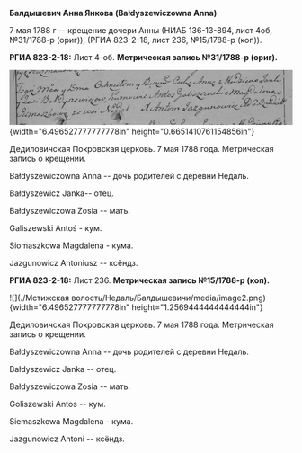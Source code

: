 **Балдышевич Анна Янкова (Bałdyszewiczowna Anna)**

7 мая 1788 г -- крещение дочери Анны (НИАБ 136-13-894, лист 4об,
№31/1788-р (ориг)), (РГИА 823-2-18, лист 236, №15/1788-р (коп)).

**РГИА 823-2-18:** Лист 4-об. **Метрическая запись №31/1788-р (ориг).**

![](./media/704264c7456d7c597466488607a198f7feb3d933.png){width="6.496527777777778in"
height="0.6651410761154856in"}

Дедиловичская Покровская церковь. 7 мая 1788 года. Метрическая запись о
крещении.

Bałdyszewiczowna Anna -- дочь родителей с деревни Недаль.

Bałdyszewicz Janka-- отец.

Bałdyszewiczowa Zosia -- мать.

Galiszewski Antoś - кум.

Siomaszkowa Magdalena - кума.

Jazgunowicz Antoniusz -- ксёндз.

**РГИА 823-2-18:** Лист 236. **Метрическая запись №15/1788-р (коп).**

![](./Мстижская волость/Недаль/Балдышевичи/media/image2.png){width="6.496527777777778in"
height="1.2569444444444444in"}

Дедиловичская Покровская церковь. 7 мая 1788 года. Метрическая запись о
крещении.

Bałdyszewiczowna Anna -- дочь родителей с деревни Недаль.

Bałdyszewicz Janka -- отец.

Bałdyszewiczowa Zosia -- мать.

Goliszewski Antos -- кум.

Siemaszkowa Magdalena - кума.

Jazgunowicz Antoni -- ксёндз.
